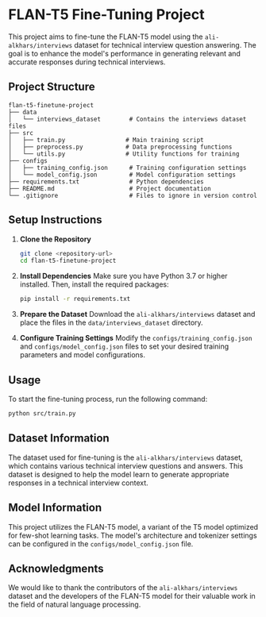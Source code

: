 # FLAN-T5 Fine-Tuning Project

This project aims to fine-tune the FLAN-T5 model using the `ali-alkhars/interviews` dataset for technical interview question answering. The goal is to enhance the model's performance in generating relevant and accurate responses during technical interviews.

## Project Structure

```
flan-t5-finetune-project
├── data
│   └── interviews_dataset        # Contains the interviews dataset files
├── src
│   ├── train.py                 # Main training script
│   ├── preprocess.py            # Data preprocessing functions
│   └── utils.py                 # Utility functions for training
├── configs
│   ├── training_config.json      # Training configuration settings
│   └── model_config.json         # Model configuration settings
├── requirements.txt              # Python dependencies
├── README.md                     # Project documentation
└── .gitignore                    # Files to ignore in version control
```

## Setup Instructions

1. **Clone the Repository**
   ```bash
   git clone <repository-url>
   cd flan-t5-finetune-project
   ```

2. **Install Dependencies**
   Make sure you have Python 3.7 or higher installed. Then, install the required packages:
   ```bash
   pip install -r requirements.txt
   ```

3. **Prepare the Dataset**
   Download the `ali-alkhars/interviews` dataset and place the files in the `data/interviews_dataset` directory.

4. **Configure Training Settings**
   Modify the `configs/training_config.json` and `configs/model_config.json` files to set your desired training parameters and model configurations.

## Usage

To start the fine-tuning process, run the following command:
```bash
python src/train.py
```

## Dataset Information

The dataset used for fine-tuning is the `ali-alkhars/interviews` dataset, which contains various technical interview questions and answers. This dataset is designed to help the model learn to generate appropriate responses in a technical interview context.

## Model Information

This project utilizes the FLAN-T5 model, a variant of the T5 model optimized for few-shot learning tasks. The model's architecture and tokenizer settings can be configured in the `configs/model_config.json` file.

## Acknowledgments

We would like to thank the contributors of the `ali-alkhars/interviews` dataset and the developers of the FLAN-T5 model for their valuable work in the field of natural language processing.